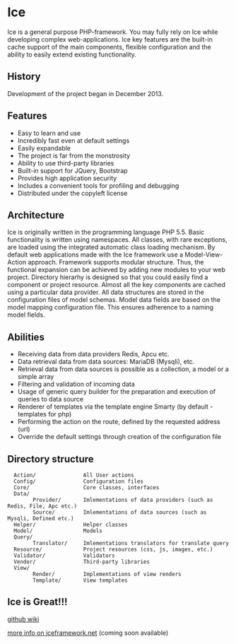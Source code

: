 Ice
===

Ice is a general purpose PHP-framework.
You may fully rely on Ice while developing complex web-applications.
Ice key features are the built-in cache support of the main components,
flexible configuration and the ability to easily extend existing functionality.

History
-------------------

Development of the project began in December 2013.

Features
-------------------

* Easy to learn and use
* Incredibly fast even at default settings
* Easily expandable
* The project is far from the monstrosity
* Ability to use third-party libraries
* Built-in support for JQuery, Bootstrap
* Provides high application security
* Includes a convenient tools for profiling and debugging
* Distributed under the copyleft license

Architecture
-------------------

Ice is originally written in the programming language PHP 5.5. Basic functionality is written using namespaces.
All classes, with rare exceptions, are loaded using the integrated automatic class loading mechanism.
By default web applications made with the Ice framework use a Model-View-Action approach.
Framework supports modular structure. Thus, the functional expansion can be achieved by adding new modules to your web project.
Directory hierarhy is designed so that you could easily find a component or project resource.
Almost all the key components are cached using a particular data provider.
All data structures are stored in the configuration files of model schemas.
Model data fields are based on the model mapping configuration file.
This ensures adherence to a naming model fields.

Abilities
-------------------

* Receiving data from data providers Redis, Apcu etc.
* Data retrieval data from data sources: MariaDB (Mysqli), etc.
* Retrieval data from data sources is possible as a collection, a model or a simple array
* Filtering and validation of incoming data
* Usage of generic query builder for the preparation and execution of queries to data source
* Renderer of templates via the template engine Smarty (by default - templates for php)
* Performing the action on the route, defined by the requested address (url)
* Override the default settings through creation of the configuration file

Directory structure
-------------------

      Action/               All User actions
      Config/               Configuration files
      Core/                 Core classes, interfaces
      Data/
            Provider/       Imlementations of data providers (such as Redis, File, Apc etc.)
            Source/         Imlementations of data sources (such as Mysqli, Defined etc.)
      Helper/               Helper classes
      Model/                Models
      Query/
            Translator/     Imlementations translators for translate query
      Resource/             Project resources (css, js, images, etc.)
      Validator/            Validators
      Vendor/               Third-party libraries
      View/
            Render/         Implementations of view renders
            Template/       View templates


Ice is Great!!!
-------------------
[github wiki](https://github.com/ifacesoft/Ice/wiki)

[more info on iceframework.net](http://iceframework.net) (coming soon available)